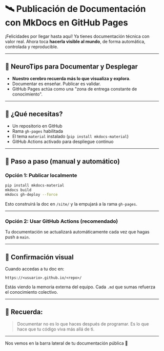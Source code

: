 # 🛰️ Publicación de Documentación con MkDocs en GitHub Pages

¡Felicidades por llegar hasta aquí! Ya tienes documentación técnica con valor real. Ahora toca **hacerla visible al mundo**, de forma automática, controlada y reproducible.

---

## 🧠 NeuroTips para Documentar y Desplegar

- **Nuestro cerebro recuerda más lo que visualiza y explora**.
- Documentar es enseñar. Publicar es validar.
- GitHub Pages actúa como una "zona de entrega constante de conocimiento".

---

## 🚀 ¿Qué necesitas?

- Un repositorio en GitHub
- Rama `gh-pages` habilitada
- El tema `material` instalado (`pip install mkdocs-material`)
- GitHub Actions activado para despliegue continuo

---

## 🔧 Paso a paso (manual y automático)

### Opción 1: Publicar localmente

```bash
pip install mkdocs-material
mkdocs build
mkdocs gh-deploy --force
```

Esto construirá la doc en `/site/` y la empujará a la rama `gh-pages`.

---

### Opción 2: Usar GitHub Actions (recomendado)

Tu documentación se actualizará automáticamente cada vez que hagas push a `main`.

---

## 🔄 Confirmación visual

Cuando accedas a tu doc en:

```
https://<usuario>.github.io/<repo>/
```

Estás viendo la memoria externa del equipo. Cada `.md` que sumas refuerza el conocimiento colectivo.

---

## 🧬 Recuerda:

> Documentar no es lo que haces después de programar. Es lo que hace que tu código viva más allá de ti.

---

Nos vemos en la barra lateral de tu documentación pública 🎯